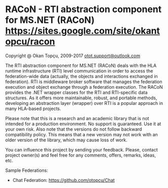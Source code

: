 RACoN - RTI abstraction component for MS.NET (RACoN)
https://sites.google.com/site/okantopcu/racon
=============================================


Copyright @ Okan Topçu, 2009-2017
otot.support@outlook.com

The RTI abstraction component for MS.NET (RACoN) deals with the HLA runtime infrastructure (RTI) level communication 
in order to access the federation-wide data (actually, the objects and interactions exchanged in federation). 
RTI is middleware broker software that manages the federation execution and object exchange through a federation execution.
The RACoN provides the .NET wrapper classes for the RTI and RTI-specific data structures. 
As it offers more maintainable, robust, and portable methods, developing an abstraction layer (wrapper) over RTI 
is a popular approach in many HLA-based projects.

Please note that this is a research and an academic library that is not intended for a production environment. 
No support is guaranteed. Use it at your own risk. Also note that the versions do not follow backward compatibility policy. 
This means that a new version may not work with an older version of the library, which may cause loss of work.

You can influence this project by sending your feedback. Please, contact project owner(s) and feel free 
for any comments, offers, remarks, ideas, etc. 

Sample Federations:
- Chat Federation: https://github.com/otopcu/Chat
